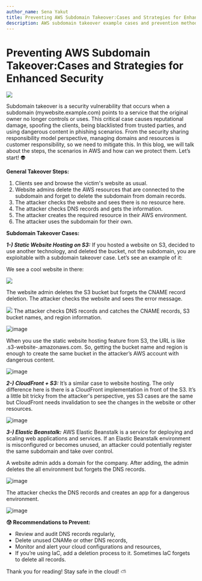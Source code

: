 ```yaml
---
author_name: Sena Yakut
title: Preventing AWS Subdomain Takeover:Cases and Strategies for Enhanced Security
description: AWS subdomain takeover example cases and prevention methods
---
```


# Preventing AWS Subdomain Takeover:Cases and Strategies for Enhanced Security

![](https://miro.medium.com/v2/resize:fit:4800/format:webp/1*FnajFSY8Q_6OIwkGsKza9w.png)

Subdomain takeover is a security vulnerability that occurs when a subdomain (mywebsite.example.com) points to a service that the original owner no longer controls or uses. This critical case causes reputational damage, spoofing the clients, being blacklisted from trusted parties, and using dangerous content in phishing scenarios. From the security sharing responsibility model perspective, managing domains and resources is customer responsibility, so we need to mitigate this. In this blog, we will talk about the steps, the scenarios in AWS and how can we protect them. Let’s start! 👽

**General Takeover Steps:**
1) Clients see and browse the victim's website as usual.
2) Website admins delete the AWS resources that are connected to the subdomain and forget to delete the subdomain from domain records.
3) The attacker checks the website and sees there is no resource here.
4) The attacker checks DNS records and gets the information.
5) The attacker creates the required resource in their AWS environment.
6) The attacker uses the subdomain for their own.

**Subdomain Takeover Cases:**

***1-) Static Website Hosting on S3:*** If you hosted a website on S3, decided to use another technology, and deleted the bucket, not the subdomain, you are exploitable with a subdomain takeover case. Let’s see an example of it:

We see a cool website in there:

![](https://miro.medium.com/v2/resize:fit:4800/format:webp/1*Z0h9MI2rSemzkuNOWhlyjg.png)

The website admin deletes the S3 bucket but forgets the CNAME record deletion. The attacker checks the website and sees the error message.

![](https://miro.medium.com/v2/resize:fit:1400/format:webp/1*bdbEByjlrPzv6EQjBc1SFQ.png)
The attacker checks DNS records and catches the CNAME records, S3 bucket names, and region information.

![image](https://github.com/Hacking-the-Cloud/hackingthe.cloud/assets/42169819/f55f5ebe-00aa-4629-af3b-c968e1f38db6)

When you use the static website hosting feature from S3, the URL is like <yourbucketname>.s3-website-<region>.amazonaws.com. So, getting the bucket name and region is enough to create the same bucket in the attacker’s AWS account with dangerous content.

![image](https://github.com/Hacking-the-Cloud/hackingthe.cloud/assets/42169819/27a0cdfe-533d-4eb5-bda2-6cc508f92970)

***2-) CloudFront + S3:*** It’s a similar case to website hosting. The only difference here is there is a CloudFront implementation in front of the S3. It’s a little bit tricky from the attacker's perspective, yes S3 cases are the same but CloudFront needs invalidation to see the changes in the website or other resources.

![image](https://github.com/Hacking-the-Cloud/hackingthe.cloud/assets/42169819/20edea50-88bf-4e0e-a057-5f8af7c0dfd5)

***3-) Elastic Beanstalk:*** AWS Elastic Beanstalk is a service for deploying and scaling web applications and services. If an Elastic Beanstalk environment is misconfigured or becomes unused, an attacker could potentially register the same subdomain and take over control.

A website admin adds a domain for the company. After adding, the admin deletes the all environment but forgets the DNS records.

![image](https://github.com/Hacking-the-Cloud/hackingthe.cloud/assets/42169819/2a72b7b8-8528-4dbb-b3ee-39eadb411728)

The attacker checks the DNS records and creates an app for a dangerous environment.

![image](https://github.com/Hacking-the-Cloud/hackingthe.cloud/assets/42169819/d5a21f4d-3256-4fbb-b6f2-76f689925fc9)

**😰 Recommendations to Prevent:**
- Review and audit DNS records regularly,
- Delete unused CNAMe or other DNS records,
- Monitor and alert your cloud configurations and resources,
- If you’re using IaC, add a deletion process to it. Sometimes IaC forgets to delete all records.

Thank you for reading! Stay safe in the cloud! ⛅️

